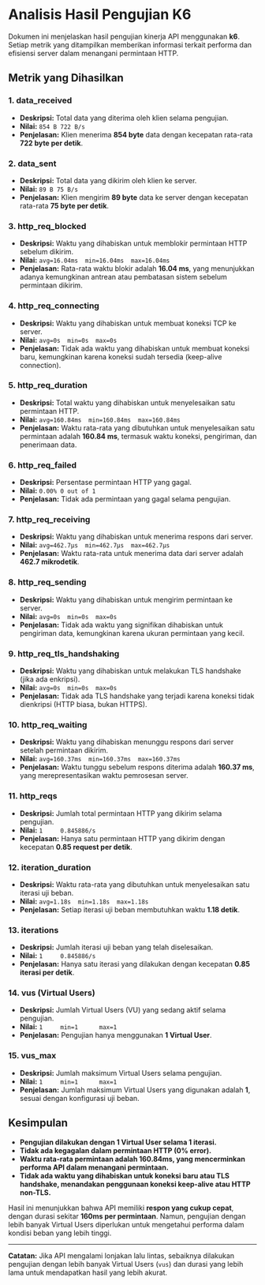 # Analisis Hasil Pengujian K6

Dokumen ini menjelaskan hasil pengujian kinerja API menggunakan **k6**. Setiap metrik yang ditampilkan memberikan informasi terkait performa dan efisiensi server dalam menangani permintaan HTTP.

## **Metrik yang Dihasilkan**

### **1. data_received**

- **Deskripsi:** Total data yang diterima oleh klien selama pengujian.
- **Nilai:** `854 B 722 B/s`
- **Penjelasan:** Klien menerima **854 byte** data dengan kecepatan rata-rata **722 byte per detik**.

### **2. data_sent**

- **Deskripsi:** Total data yang dikirim oleh klien ke server.
- **Nilai:** `89 B 75 B/s`
- **Penjelasan:** Klien mengirim **89 byte** data ke server dengan kecepatan rata-rata **75 byte per detik**.

### **3. http_req_blocked**

- **Deskripsi:** Waktu yang dihabiskan untuk memblokir permintaan HTTP sebelum dikirim.
- **Nilai:** `avg=16.04ms  min=16.04ms  max=16.04ms`
- **Penjelasan:** Rata-rata waktu blokir adalah **16.04 ms**, yang menunjukkan adanya kemungkinan antrean atau pembatasan sistem sebelum permintaan dikirim.

### **4. http_req_connecting**

- **Deskripsi:** Waktu yang dihabiskan untuk membuat koneksi TCP ke server.
- **Nilai:** `avg=0s  min=0s  max=0s`
- **Penjelasan:** Tidak ada waktu yang dihabiskan untuk membuat koneksi baru, kemungkinan karena koneksi sudah tersedia (keep-alive connection).

### **5. http_req_duration**

- **Deskripsi:** Total waktu yang dihabiskan untuk menyelesaikan satu permintaan HTTP.
- **Nilai:** `avg=160.84ms  min=160.84ms  max=160.84ms`
- **Penjelasan:** Waktu rata-rata yang dibutuhkan untuk menyelesaikan satu permintaan adalah **160.84 ms**, termasuk waktu koneksi, pengiriman, dan penerimaan data.

### **6. http_req_failed**

- **Deskripsi:** Persentase permintaan HTTP yang gagal.
- **Nilai:** `0.00% 0 out of 1`
- **Penjelasan:** Tidak ada permintaan yang gagal selama pengujian.

### **7. http_req_receiving**

- **Deskripsi:** Waktu yang dihabiskan untuk menerima respons dari server.
- **Nilai:** `avg=462.7µs  min=462.7µs  max=462.7µs`
- **Penjelasan:** Waktu rata-rata untuk menerima data dari server adalah **462.7 mikrodetik**.

### **8. http_req_sending**

- **Deskripsi:** Waktu yang dihabiskan untuk mengirim permintaan ke server.
- **Nilai:** `avg=0s  min=0s  max=0s`
- **Penjelasan:** Tidak ada waktu yang signifikan dihabiskan untuk pengiriman data, kemungkinan karena ukuran permintaan yang kecil.

### **9. http_req_tls_handshaking**

- **Deskripsi:** Waktu yang dihabiskan untuk melakukan TLS handshake (jika ada enkripsi).
- **Nilai:** `avg=0s  min=0s  max=0s`
- **Penjelasan:** Tidak ada TLS handshake yang terjadi karena koneksi tidak dienkripsi (HTTP biasa, bukan HTTPS).

### **10. http_req_waiting**

- **Deskripsi:** Waktu yang dihabiskan menunggu respons dari server setelah permintaan dikirim.
- **Nilai:** `avg=160.37ms  min=160.37ms  max=160.37ms`
- **Penjelasan:** Waktu tunggu sebelum respons diterima adalah **160.37 ms**, yang merepresentasikan waktu pemrosesan server.

### **11. http_reqs**

- **Deskripsi:** Jumlah total permintaan HTTP yang dikirim selama pengujian.
- **Nilai:** `1     0.845886/s`
- **Penjelasan:** Hanya satu permintaan HTTP yang dikirim dengan kecepatan **0.85 request per detik**.

### **12. iteration_duration**

- **Deskripsi:** Waktu rata-rata yang dibutuhkan untuk menyelesaikan satu iterasi uji beban.
- **Nilai:** `avg=1.18s  min=1.18s  max=1.18s`
- **Penjelasan:** Setiap iterasi uji beban membutuhkan waktu **1.18 detik**.

### **13. iterations**

- **Deskripsi:** Jumlah iterasi uji beban yang telah diselesaikan.
- **Nilai:** `1     0.845886/s`
- **Penjelasan:** Hanya satu iterasi yang dilakukan dengan kecepatan **0.85 iterasi per detik**.

### **14. vus (Virtual Users)**

- **Deskripsi:** Jumlah Virtual Users (VU) yang sedang aktif selama pengujian.
- **Nilai:** `1     min=1      max=1`
- **Penjelasan:** Pengujian hanya menggunakan **1 Virtual User**.

### **15. vus_max**

- **Deskripsi:** Jumlah maksimum Virtual Users selama pengujian.
- **Nilai:** `1     min=1      max=1`
- **Penjelasan:** Jumlah maksimum Virtual Users yang digunakan adalah **1**, sesuai dengan konfigurasi uji beban.

## **Kesimpulan**

- **Pengujian dilakukan dengan 1 Virtual User selama 1 iterasi.**
- **Tidak ada kegagalan dalam permintaan HTTP (0% error).**
- **Waktu rata-rata permintaan adalah 160.84ms, yang mencerminkan performa API dalam menangani permintaan.**
- **Tidak ada waktu yang dihabiskan untuk koneksi baru atau TLS handshake, menandakan penggunaan koneksi keep-alive atau HTTP non-TLS.**

Hasil ini menunjukkan bahwa API memiliki **respon yang cukup cepat**, dengan durasi sekitar **160ms per permintaan**. Namun, pengujian dengan lebih banyak Virtual Users diperlukan untuk mengetahui performa dalam kondisi beban yang lebih tinggi.

---

**Catatan:** Jika API mengalami lonjakan lalu lintas, sebaiknya dilakukan pengujian dengan lebih banyak Virtual Users (`vus`) dan durasi yang lebih lama untuk mendapatkan hasil yang lebih akurat.
